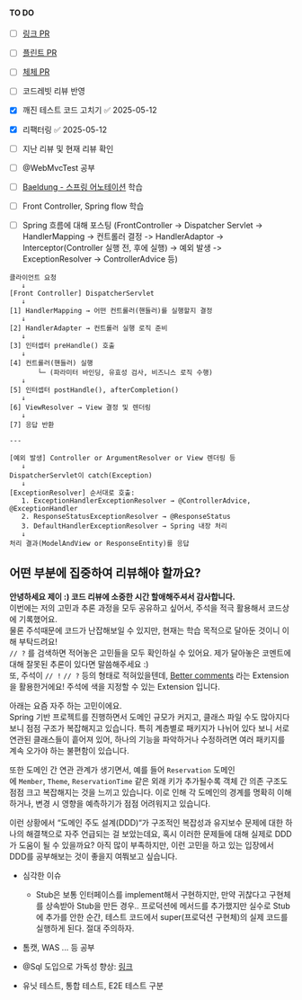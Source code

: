 #### TO DO
- [ ] [링크 PR](https://github.com/woowacourse/spring-roomescape-member/pull/254)
- [ ] [플린트 PR](https://github.com/woowacourse/spring-roomescape-member/pull/255)
- [ ] [체체 PR](https://github.com/woowacourse/spring-roomescape-member/pull/271)
- [ ] 코드레빗 리뷰 반영
- [x] 깨진 테스트 코드 고치기 ✅ 2025-05-12
- [x] 리팩터링 ✅ 2025-05-12
- [ ] 지난 리뷰 및 현재 리뷰 확인
- [ ] @WebMvcTest 공부
- [ ] [Baeldung - 스프링 어노테이션](https://www.baeldung.com/spring-core-annotations) 학습
- [ ] Front Controller, Spring flow 학습
- [ ] Spring 흐름에 대해 포스팅 (FrontController -> Dispatcher Servlet -> HandlerMapping -> 컨트롤러 결정 -> HandlerAdaptor -> Interceptor(Controller 실행 전, 후에 실행) -> 예외 발생 -> ExceptionResolver -> ControllerAdvice 등)


```
클라이언트 요청
   ↓
[Front Controller] DispatcherServlet
   ↓
[1] HandlerMapping → 어떤 컨트롤러(핸들러)를 실행할지 결정
   ↓
[2] HandlerAdapter → 컨트롤러 실행 로직 준비
   ↓
[3] 인터셉터 preHandle() 호출
   ↓
[4] 컨트롤러(핸들러) 실행
       └─ (파라미터 바인딩, 유효성 검사, 비즈니스 로직 수행)
   ↓
[5] 인터셉터 postHandle(), afterCompletion()
   ↓
[6] ViewResolver → View 결정 및 렌더링
   ↓
[7] 응답 반환

---

[예외 발생] Controller or ArgumentResolver or View 렌더링 등
   ↓
DispatcherServlet이 catch(Exception)
   ↓
[ExceptionResolver] 순서대로 호출:
   1. ExceptionHandlerExceptionResolver → @ControllerAdvice, @ExceptionHandler
   2. ResponseStatusExceptionResolver → @ResponseStatus
   3. DefaultHandlerExceptionResolver → Spring 내장 처리
   ↓
처리 결과(ModelAndView or ResponseEntity)를 응답
```

## 어떤 부분에 집중하여 리뷰해야 할까요?

**안녕하세요 제이 :) 코드 리뷰에 소중한 시간 할애해주셔서 감사합니다.**  
이번에는 저의 고민과 추론 과정을 모두 공유하고 싶어서, 주석을 적극 활용해서 코드상에 기록했어요.  
물론 주석때문에 코드가 난잡해보일 수 있지만, 현재는 학습 목적으로 달아둔 것이니 이해 부탁드려요!  
`// ?` 를 검색하면 적어놓은 고민들을 모두 확인하실 수 있어요. 제가 달아놓은 코멘트에 대해 잘못된 추론이 있다면 말씀해주세요 :)  
또, 주석이 `// !` `// ?` 등의 형태로 적혀있을텐데, [Better comments](https://plugins.jetbrains.com/plugin/25738-better-comments) 라는 Extension을 활용한거에요! 주석에 색을 지정할 수 있는 Extension 입니다.

아래는 요즘 자주 하는 고민이에요.  
Spring 기반 프로젝트를 진행하면서 도메인 규모가 커지고, 클래스 파일 수도 많아지다 보니 점점 구조가 복잡해지고 있습니다. 특히 계층별로 패키지가 나뉘어 있다 보니 서로 연관된 클래스들이 흩어져 있어, 하나의 기능을 파악하거나 수정하려면 여러 패키지를 계속 오가야 하는 불편함이 있습니다.

또한 도메인 간 연관 관계가 생기면서, 예를 들어 `Reservation` 도메인에 `Member`, `Theme`, `ReservationTime` 같은 외래 키가 추가될수록 객체 간 의존 구조도 점점 크고 복잡해지는 것을 느끼고 있습니다. 이로 인해 각 도메인의 경계를 명확히 이해하거나, 변경 시 영향을 예측하기가 점점 어려워지고 있습니다.

이런 상황에서 “도메인 주도 설계(DDD)“가 구조적인 복잡성과 유지보수 문제에 대한 하나의 해결책으로 자주 언급되는 걸 보았는데요, 혹시 이러한 문제들에 대해 실제로 DDD가 도움이 될 수 있을까요? 아직 많이 부족하지만, 이런 고민을 하고 있는 입장에서 DDD를 공부해보는 것이 좋을지 여쭤보고 싶습니다.



- 심각한 이슈
	-  Stub은 보통 인터페이스를 implement해서 구현하지만, 만약 귀찮다고 구현체를 상속받아 Stub을 만든 경우.. 프로덕션에 메서드를 추가했지만 실수로 Stub에 추가를 안한 순간, 테스트 코드에서 super(프로덕션 구현체)의 실제 코드를 실행하게 된다. 절대 주의하자.

- 톰캣, WAS ... 등 공부

- @Sql 도입으로 가독성 향상: [링크](https://docs.spring.io/spring-framework/reference/testing/annotations/integration-spring/annotation-sql.html)

- 유닛 테스트, 통합 테스트, E2E 테스트 구분
